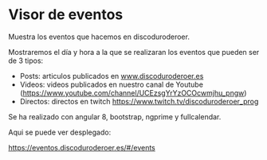 # Visor de eventos

Muestra los eventos que hacemos en discoduroderoer.

Mostraremos el día y hora a la que se realizaran los eventos que pueden ser de 3 tipos:

  - Posts: articulos publicados en www.discoduroderoer.es
  - Videos: videos publicados en nuestro canal de Youtube (https://www.youtube.com/channel/UCEzsgYrYzOCOcwmjhu_pngw)
  - Directos: directos en twitch https://www.twitch.tv/discoduroderoer_prog

Se ha realizado con angular 8, bootstrap, ngprime y fullcalendar.

Aqui se puede ver desplegado:

https://eventos.discoduroderoer.es/#/events
